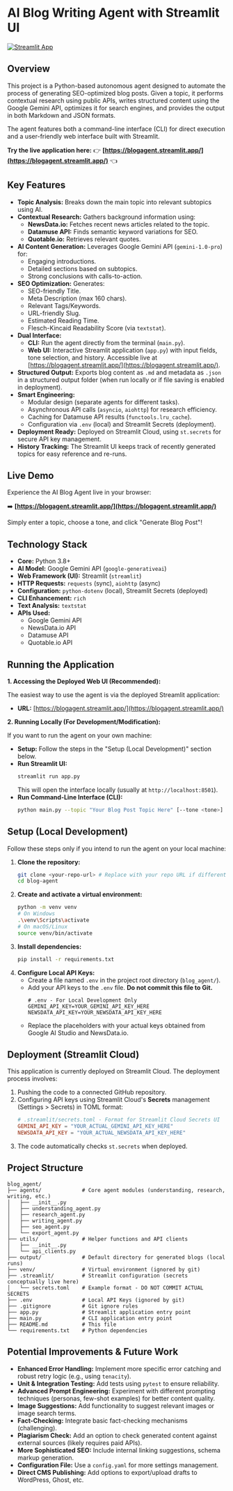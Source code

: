 # AI Blog Writing Agent with Streamlit UI

[![Streamlit App](https://static.streamlit.io/badges/streamlit_badge_black_white.svg)](https://blogagent.streamlit.app/)

## Overview

This project is a Python-based autonomous agent designed to automate the process of generating SEO-optimized blog posts. Given a topic, it performs contextual research using public APIs, writes structured content using the Google Gemini API, optimizes it for search engines, and provides the output in both Markdown and JSON formats.

The agent features both a command-line interface (CLI) for direct execution and a user-friendly web interface built with Streamlit.

**Try the live application here:** 👉 **[https://blogagent.streamlit.app/](https://blogagent.streamlit.app/)** 👈

## Key Features

*   **Topic Analysis:** Breaks down the main topic into relevant subtopics using AI.
*   **Contextual Research:** Gathers background information using:
    *   **NewsData.io:** Fetches recent news articles related to the topic.
    *   **Datamuse API:** Finds semantic keyword variations for SEO.
    *   **Quotable.io:** Retrieves relevant quotes.
*   **AI Content Generation:** Leverages Google Gemini API (`gemini-1.0-pro`) for:
    *   Engaging introductions.
    *   Detailed sections based on subtopics.
    *   Strong conclusions with calls-to-action.
*   **SEO Optimization:** Generates:
    *   SEO-friendly Title.
    *   Meta Description (max 160 chars).
    *   Relevant Tags/Keywords.
    *   URL-friendly Slug.
    *   Estimated Reading Time.
    *   Flesch-Kincaid Readability Score (via `textstat`).
*   **Dual Interface:**
    *   **CLI:** Run the agent directly from the terminal (`main.py`).
    *   **Web UI:** Interactive Streamlit application (`app.py`) with input fields, tone selection, and history. Accessible live at [https://blogagent.streamlit.app/](https://blogagent.streamlit.app/).
*   **Structured Output:** Exports blog content as `.md` and metadata as `.json` in a structured output folder (when run locally or if file saving is enabled in deployment).
*   **Smart Engineering:**
    *   Modular design (separate agents for different tasks).
    *   Asynchronous API calls (`asyncio`, `aiohttp`) for research efficiency.
    *   Caching for Datamuse API results (`functools.lru_cache`).
    *   Configuration via `.env` (local) and Streamlit Secrets (deployment).
*   **Deployment Ready:** Deployed on Streamlit Cloud, using `st.secrets` for secure API key management.
*   **History Tracking:** The Streamlit UI keeps track of recently generated topics for easy reference and re-runs.

## Live Demo

Experience the AI Blog Agent live in your browser:

➡️ **[https://blogagent.streamlit.app/](https://blogagent.streamlit.app/)**

Simply enter a topic, choose a tone, and click "Generate Blog Post"!

## Technology Stack

*   **Core:** Python 3.8+
*   **AI Model:** Google Gemini API (`google-generativeai`)
*   **Web Framework (UI):** Streamlit (`streamlit`)
*   **HTTP Requests:** `requests` (sync), `aiohttp` (async)
*   **Configuration:** `python-dotenv` (local), Streamlit Secrets (deployed)
*   **CLI Enhancement:** `rich`
*   **Text Analysis:** `textstat`
*   **APIs Used:**
    *   Google Gemini API
    *   NewsData.io API
    *   Datamuse API
    *   Quotable.io API

## Running the Application

**1. Accessing the Deployed Web UI (Recommended):**

The easiest way to use the agent is via the deployed Streamlit application:

*   **URL:** [https://blogagent.streamlit.app/](https://blogagent.streamlit.app/)

**2. Running Locally (For Development/Modification):**

If you want to run the agent on your own machine:

*   **Setup:** Follow the steps in the "Setup (Local Development)" section below.
*   **Run Streamlit UI:**
    ```bash
    streamlit run app.py
    ```
    This will open the interface locally (usually at `http://localhost:8501`).
*   **Run Command-Line Interface (CLI):**
    ```bash
    python main.py --topic "Your Blog Post Topic Here" [--tone <tone>] [--output-dir <dir>]
    ```

## Setup (Local Development)

Follow these steps only if you intend to run the agent on your local machine:

1.  **Clone the repository:**
    ```bash
    git clone <your-repo-url> # Replace with your repo URL if different
    cd blog-agent
    ```
2.  **Create and activate a virtual environment:**
    ```bash
    python -m venv venv
    # On Windows
    .\venv\Scripts\activate
    # On macOS/Linux
    source venv/bin/activate
    ```
3.  **Install dependencies:**
    ```bash
    pip install -r requirements.txt
    ```
4.  **Configure Local API Keys:**
    *   Create a file named `.env` in the project root directory (`blog_agent/`).
    *   Add your API keys to the `.env` file. **Do not commit this file to Git.**
        ```dotenv
        # .env - For Local Development Only
        GEMINI_API_KEY=YOUR_GEMINI_API_KEY_HERE
        NEWSDATA_API_KEY=YOUR_NEWSDATA_API_KEY_HERE
        ```
    *   Replace the placeholders with your actual keys obtained from Google AI Studio and NewsData.io.

## Deployment (Streamlit Cloud)

This application is currently deployed on Streamlit Cloud. The deployment process involves:

1.  Pushing the code to a connected GitHub repository.
2.  Configuring API keys using Streamlit Cloud's **Secrets** management (Settings > Secrets) in TOML format:
    ```toml
    # .streamlit/secrets.toml - Format for Streamlit Cloud Secrets UI
    GEMINI_API_KEY = "YOUR_ACTUAL_GEMINI_API_KEY_HERE"
    NEWSDATA_API_KEY = "YOUR_ACTUAL_NEWSDATA_API_KEY_HERE"
    ```
3.  The code automatically checks `st.secrets` when deployed.

## Project Structure

```
blog_agent/
├── agents/             # Core agent modules (understanding, research, writing, etc.)
│   ├── __init__.py
│   ├── understanding_agent.py
│   ├── research_agent.py
│   ├── writing_agent.py
│   ├── seo_agent.py
│   └── export_agent.py
├── utils/              # Helper functions and API clients
│   ├── __init__.py
│   └── api_clients.py
├── output/             # Default directory for generated blogs (local runs)
├── venv/               # Virtual environment (ignored by git)
├── .streamlit/         # Streamlit configuration (secrets conceptually live here)
│   └── secrets.toml    # Example format - DO NOT COMMIT ACTUAL SECRETS
├── .env                # Local API Keys (ignored by git)
├── .gitignore          # Git ignore rules
├── app.py              # Streamlit application entry point
├── main.py             # CLI application entry point
├── README.md           # This file
└── requirements.txt    # Python dependencies
```

## Potential Improvements & Future Work

*   **Enhanced Error Handling:** Implement more specific error catching and robust retry logic (e.g., using `tenacity`).
*   **Unit & Integration Testing:** Add tests using `pytest` to ensure reliability.
*   **Advanced Prompt Engineering:** Experiment with different prompting techniques (personas, few-shot examples) for better content quality.
*   **Image Suggestions:** Add functionality to suggest relevant images or image search terms.
*   **Fact-Checking:** Integrate basic fact-checking mechanisms (challenging).
*   **Plagiarism Check:** Add an option to check generated content against external sources (likely requires paid APIs).
*   **More Sophisticated SEO:** Include internal linking suggestions, schema markup generation.
*   **Configuration File:** Use a `config.yaml` for more settings management.
*   **Direct CMS Publishing:** Add options to export/upload drafts to WordPress, Ghost, etc.